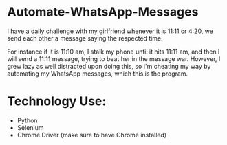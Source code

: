 # Automate-WhatsApp-Messages

I have a daily challenge with my girlfriend whenever it is 11:11 or 4:20, we send each other a message saying the respected time. 

For instance if it is 11:10 am, I stalk my phone until it hits 11:11 am, and then I will send a 11:11 message, trying to beat her in the message war. However, I grew lazy as well distracted upon doing this, so I'm cheating my way by automating my WhatsApp messages, which this is the program. 

# Technology Use: 
  - Python 
  - Selenium 
  - Chrome Driver (make sure to have Chrome installed)
